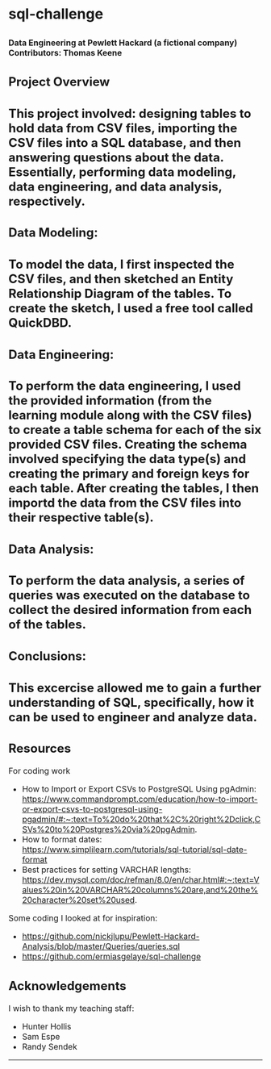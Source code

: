# sql-challenge
<font size="3">**Data Engineering at Pewlett Hackard (a fictional company)**  
**Contributors:** Thomas Keene
---
## Project Overview  
This project involved: designing tables to hold data from CSV files, importing the CSV files into a SQL database, and then answering questions about the data. Essentially, performing data modeling, data engineering, and data analysis, respectively.
---
## Data Modeling:  
To model the data, I first inspected the CSV files, and then sketched an Entity Relationship Diagram of the tables. To create the sketch, I used a free tool called QuickDBD.
---
## Data Engineering:
To perform the data engineering, I used the provided information (from the learning module along with the CSV files) to create a table schema for each of the six provided CSV files. Creating the schema involved specifying the data type(s) and creating the primary and foreign keys for each table.
After creating the tables, I then importd the data from the CSV files into their respective table(s).
---
## Data Analysis:
To perform the data analysis, a series of queries was executed on the database to collect the desired information from each of the tables.
---
## Conclusions:  
This excercise allowed me to gain a further understanding of SQL, specifically, how it can be used to engineer and analyze data.
---
## Resources
For coding work
- How to Import or Export CSVs to PostgreSQL Using pgAdmin: https://www.commandprompt.com/education/how-to-import-or-export-csvs-to-postgresql-using-pgadmin/#:~:text=To%20do%20that%2C%20right%2Dclick,CSVs%20to%20Postgres%20via%20pgAdmin.
- How to format dates: https://www.simplilearn.com/tutorials/sql-tutorial/sql-date-format
- Best practices for setting VARCHAR lengths: https://dev.mysql.com/doc/refman/8.0/en/char.html#:~:text=Values%20in%20VARCHAR%20columns%20are,and%20the%20character%20set%20used.

Some coding I looked at for inspiration:
- https://github.com/nickjlupu/Pewlett-Hackard-Analysis/blob/master/Queries/queries.sql
- https://github.com/ermiasgelaye/sql-challenge

## Acknowledgements
I wish to thank my teaching staff:
- Hunter Hollis
- Sam Espe
- Randy Sendek
---
